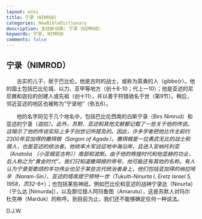 ```yaml
---
layout: wiki
title: 宁录（NIMROD）
categories: NewBibleDictionary
description: 圣经新词典: 宁录（NIMROD）
keywords: 宁录, NIMROD
comments: false
---
```


## 宁录（NIMROD）

　　古实的儿子，居于巴比伦。他是古时的战士，或称为英勇的人（gibbo{r）。他的国土包括巴比伦城、以力、亚甲等地方（创十8-10；代上一10）；他是亚述的尼尼微和迦拉的创建人或先祖（创十11），并以善于狩猎驰名于世（第9节）。稍后，邻近亚述的地区也被称为“宁录地”（弥五6）。

　　他的名字同见于几个地名中，包括巴比伦西南的白斯宁录（Birs Nimrud）和亚述的宁录（*迦拉）。此外，苏默、亚述和其他文献都记载了一些关于他的传说。这暗示了他的传说实际上多于创世记所提及的。因此，许多学者把他比作主前约2300年亚加得的撒珥根（Sargon of Agade）。撒珥根是一位勇武无比的战士和猎人，也是亚述的统治者。他统率大军远征地中海沿岸，且进入安纳托利亚（Anatolia 〔小亚细亚古称〕）南部和波斯。由于他的辉煌时代和他显赫的功业，后人称之为“黄金时代”。我们只知道撒珥根的帝号，他可能还有其他的名称。有人认为宁录受歌颂的丰功伟业也见于某些古代统治者身上，他们包括亚加得的纳拉呣辛（Naram-Sin）、亚述的塔库提宁努特一世（Tukulti-Ninurta I, Eretz Israel 5, 1958，页32*-6*）；也包括某些神祇，例如巴比伦和亚述的战神宁录达（Ninurta）（宁么达 [Nimurda]），以及那位猎人阿玛鲁图（Amarutu），这是苏默人对玛尔杜克神（Marduk）的称呼。到目前为止，我们还不能够确定任何一种说法。

D.J.W.








